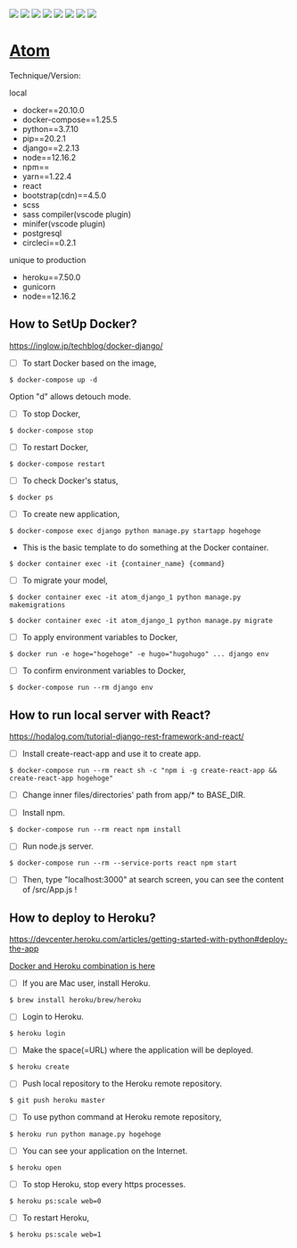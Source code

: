 <img src="https://img.shields.io/badge/-Django-092E20.svg?logo=django&style=flat"> <img src="https://img.shields.io/badge/-React-555.svg?logo=react&style=flat"> <img src="https://img.shields.io/badge/-Bootstrap-563D7C.svg?logo=bootstrap&style=flat"> <img src="https://img.shields.io/badge/-Sass-CC6699.svg?logo=sass&style=flat"> <img src="https://img.shields.io/badge/-PostgreSQL-336791.svg?logo=postgresql&style=flat"> <img src="https://img.shields.io/badge/-Docker-EEE.svg?logo=docker&style=flat"> <img src="https://img.shields.io/badge/-Heroku-430098.svg?logo=heroku&style=flat"> <img src="https://img.shields.io/badge/-CircleCI-343434.svg?logo=circleci&style=flat">

# [Atom](https://immense-falls-08135.herokuapp.com/)

Technique/Version:

local

- docker==20.10.0
- docker-compose==1.25.5
- python==3.7.10
- pip==20.2.1
- django==2.2.13
- node==12.16.2
- npm==
- yarn==1.22.4
- react
- bootstrap(cdn)==4.5.0
- scss
- sass compiler(vscode plugin)
- minifer(vscode plugin)
- postgresql
- circleci==0.2.1

unique to production

- heroku==7.50.0
- gunicorn
- node==12.16.2

## How to SetUp Docker?

https://inglow.jp/techblog/docker-django/

- [ ] To start Docker based on the image,

```
$ docker-compose up -d
```

Option "d" allows detouch mode.

- [ ] To stop Docker,

```
$ docker-compose stop
```

- [ ] To restart Docker,

```
$ docker-compose restart
```

- [ ] To check Docker's status,

```
$ docker ps
```

- [ ] To create new application,

```
$ docker-compose exec django python manage.py startapp hogehoge
```

- This is the basic template to do something at the Docker container.

```
$ docker container exec -it {container_name} {command}
```

- [ ] To migrate your model,

```
$ docker container exec -it atom_django_1 python manage.py makemigrations
```

```
$ docker container exec -it atom_django_1 python manage.py migrate
```

- [ ] To apply environment variables to Docker,

```
$ docker run -e hoge="hogehoge" -e hugo="hugohugo" ... django env
```

- [ ] To confirm environment variables to Docker,

```
$ docker-compose run --rm django env
```

## How to run local server with React?

https://hodalog.com/tutorial-django-rest-framework-and-react/

- [ ] Install create-react-app and use it to create app.

```
$ docker-compose run --rm react sh -c "npm i -g create-react-app && create-react-app hogehoge"
```
- [ ] Change inner files/directories' path from app/* to BASE_DIR.

- [ ] Install npm.

```
$ docker-compose run --rm react npm install
```

- [ ] Run node.js server.

```
$ docker-compose run --rm --service-ports react npm start
```
- [ ] Then, type "localhost:3000" at search screen, you can see the content of /src/App.js !

## How to deploy to Heroku?

https://devcenter.heroku.com/articles/getting-started-with-python#deploy-the-app

[Docker and Heroku combination is here](https://qiita.com/yongjugithub/items/822e5f2f6211b2665acf)

- [ ] If you are Mac user, install Heroku.

```
$ brew install heroku/brew/heroku
```

- [ ] Login to Heroku.

```
$ heroku login
```

- [ ] Make the space(=URL) where the application will be deployed.

```
$ heroku create
```

- [ ] Push local repository to the Heroku remote repository.

```
$ git push heroku master
```

- [ ] To use python command at Heroku remote repository,

```
$ heroku run python manage.py hogehoge
```

- [ ] You can see your application on the Internet.

```
$ heroku open
```

- [ ] To stop Heroku, stop every https processes.

```
$ heroku ps:scale web=0
```

- [ ] To restart Heroku,

```
$ heroku ps:scale web=1
```
